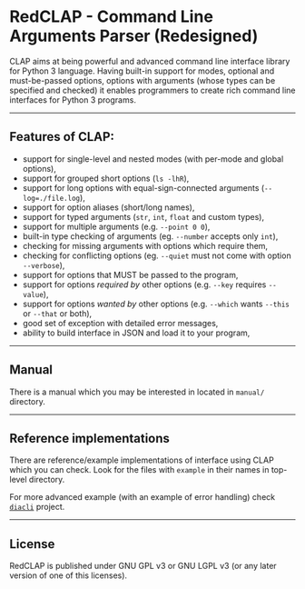 # RedCLAP - Command Line Arguments Parser (Redesigned)

CLAP aims at being powerful and advanced command line interface library for Python 3 language. 
Having built-in support for modes, optional and must-be-passed options, 
options with arguments (whose types can be specified and checked) it enables programmers to 
create rich command line interfaces for Python 3 programs.


----

## Features of CLAP:

*   support for single-level and nested modes (with per-mode and global options),
*   support for grouped short options (`ls -lhR`),
*   support for long options with equal-sign-connected arguments (`--log=./file.log`),
*   support for option aliases (short/long names),
*   support for typed arguments (`str`, `int`, `float` and custom types),
*   support for multiple arguments (e.g. `--point 0 0`),
*   built-in type checking of arguments (eg. `--number` accepts only `int`),
*   checking for missing arguments with options which require them,
*   checking for conflicting options (eg. `--quiet` must not come with option `--verbose`),
*   support for options that MUST be passed to the program,
*   support for options *required by* other options (e.g. `--key` requires `--value`),
*   support for options *wanted by* other options (e.g. `--which` wants `--this` or `--that` or both),
*   good set of exception with detailed error messages,
*   ability to build interface in JSON and load it to your program,


----

## Manual

There is a manual which you may be interested in located in `manual/` directory.


----

## Reference implementations

There are reference/example implementations of interface using CLAP which you can check.
Look for the files with `example` in their names in top-level directory.

For more advanced example (with an example of error handling) check
[`diacli`](https://github.com/marekjm/diacli) project.


----

## License

RedCLAP is published under GNU GPL v3 or GNU LGPL v3 (or any later version of one of this licenses).
